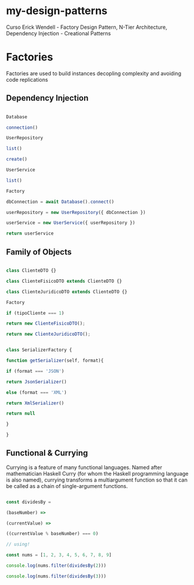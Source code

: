 # my-design-patterns
Curso Erick Wendell  - Factory Design Pattern, N-Tier Architecture, Dependency Injection - Creational Patterns


# Factories

Factories are used to build instances decopling complexity and avoiding code replications

## Dependency Injection

```javascript

Database

connection()

UserRepository

list()

create()

UserService

list()

Factory

dbConnection = await Database().connect()

userRepository = new UserRepository({ dbConnection })

userService = new UserService({ userRepository })

return userService

```

## Family of Objects

```javascript

class ClienteDTO {}

class ClienteFisicoDTO extends ClienteDTO {}

class ClienteJuridicoDTO extends ClienteDTO {}

Factory

if (tipoCliente === 1)

return new ClienteFisicoDTO();

return new ClienteJuridicoDTO();

```

```javascript

class SerializerFactory {

function getSerializer(self, format){

if (format === 'JSON')

return JsonSerializer()

else (format === 'XML')

return XmlSerializer()

return null

}

}

```

## Functional & Currying

Currying is a feature of many functional languages. Named after mathematician Haskell Curry (for whom the Haskell programming language is also named), currying transforms a multiargument function so that it can be called as a chain of single-argument functions.

```js

const dividesBy =

(baseNumber) =>

(currentValue) =>

((currentValue % baseNumber) === 0)

// using!

const nums = [1, 2, 3, 4, 5, 6, 7, 8, 9]

console.log(nums.filter(dividesBy(2)))

console.log(nums.filter(dividesBy(3)))

```

